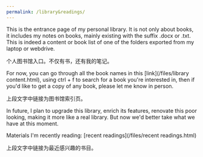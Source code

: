 ```yaml
---
permalink: /library&readings/
---
```

This is the entrance page of my personal library. It is not only about books, it includes my notes on books, mainly existing with the suffix .docx or .txt. This is indeed a content or book list of one of the folders exported from my laptop or webdrive.

个人图书馆入口。不仅有书，还有我的笔记。

For now, you can go through all the book names in this [link](/files/library content.html), using ctrl + f to search for a book you're interested in, then if you'd like to get a copy of any book, please let me know in person.

上段文字中链接为图书馆索引页。

In future, I plan to upgrade this library, enrich its features, renovate this poor looking, making it more like a real library. But now we'd better take what we have at this moment.

Materials I'm recently reading: [recent readings](/files/recent readings.html)

上段文字中链接为最近感兴趣的书目。
<!---https://github.com/scienceunivers/scienceunivers.github.io/blob/master/files/recent%20readings.md-->
<!---/files/recent readings.md，链接用这个的话，从内部access，中文有乱码。文件最前面加了编码声明不管用，但post就支持汉字。
可能是md在files文件夹不被渲染，因为点进去还是txt模式-->

